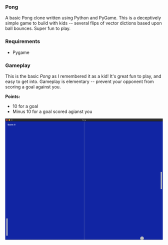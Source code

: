 ### Pong
A basic Pong clone written using Python and PyGame. This is a deceptively simple game to build with kids -- several flips of vector dictions based upon ball bounces. Super fun to play.

### Requirements
- Pygame

### Gameplay
This is the basic *Pong* as I remembered it as a kid! It's great fun to play, and easy to get into. Gameplay is elementary -- prevent your opponent from scoring a goal against you.

**Points:**
* 10 for a goal
* Minus 10 for a goal scored agianst you

![Screenshot](https://github.com/marlinspike/pygame_pong/blob/master/pong.png)
